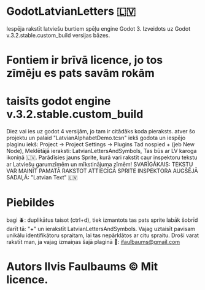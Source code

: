 # GodotLatvianLetters 🇱🇻
Iespēja rakstīt latviešu burtiem spēļu engine Godot 3. Izveidots uz Godot v.3.2.stable.custom_build versijas bāzes.
# Fontiem ir brīvā licence, jo tos zīmēju es pats savām rokām
# taisīts godot engine v.3.2.stable.custom_build
Diez vai ies uz godot 4 versijām, jo tam ir citādāks koda pieraksts.
atver šo projektu un palaid "LatvianAlphabetDemo.tcsn" iekš godota un iespējo plaginu iekš:
Project -> Project Settings -> Plugins
Tad nospied + (jeb New Node),
Meklētājā ieraksti:
LatvianLettersAndSymbols,
Tas būs ar LV karoga ikoniņā 🇱🇻.
Parādīsies jauns Sprite, kurā vari rakstīt
caur inspektoru tekstu ar Latviešu garumzīmēm un mīkstinājuma zīmēm!
SVARĪGĀKAIS:
TEKSTU VAR MAINĪT PAMATĀ RAKSTOT ATTIECĪGĀ SPRITE INSPEKTORA AUGŠĒJĀ SADAĻĀ:
"Latvian Text" 🇱🇻
# Piebildes 
bagi 🪲:
duplikātus taisot (ctrl+d), tiek izmantots tas pats sprite
labāk šobrīd darīt tā: "+" un ierakstīt LatvianLettersAndSymbols.
Vajag uztaisīt pavisam unikālu identifikātoru spraitam, lai tas nepārklātos ar citu spraitu.
Droši varat rakstīt man, ja vajag izmaiņas šajā plaginā 💌:
ifaulbaums@gmail.com
# Autors Ilvis Faulbaums © Mit licence.
